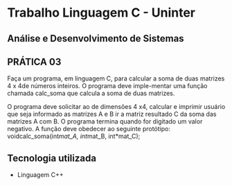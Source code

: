 # Trabalho Linguagem C - Uninter
## Análise e Desenvolvimento de Sistemas

## PRÁTICA 03

Faça um programa, em linguagem C, para calcular a soma de duas matrizes 4 x 4de números inteiros. O programa deve imple-mentar uma função chamada calc_soma
que calcula a soma de duas matrizes.<br>

O programa deve solicitar ao de dimensões 4 x4, calcular e imprimir usuário que seja informado as matrizes A e B ir a matriz resultado C da soma das matrizes A com B. O programa termina quando for digitado um valor negativo. A função deve obedecer ao seguinte protótipo:
voidcalc_soma(int*mat_A, int*mat_B, int*mat_C);

## Tecnologia utilizada
* Linguagem C++
